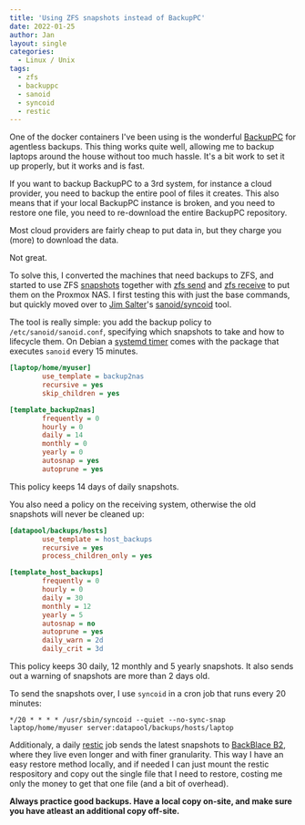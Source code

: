 ```yaml
---
title: 'Using ZFS snapshots instead of BackupPC'
date: 2022-01-25
author: Jan
layout: single
categories:
  - Linux / Unix
tags:
  - zfs
  - backuppc
  - sanoid
  - syncoid
  - restic
---
```


One of the docker containers I've been using is the wonderful [BackupPC](https://backuppc.github.io/backuppc) for agentless backups. This thing works quite well, allowing me to backup laptops around the house without too much hassle. It's a bit work to set it up properly, but it works and is fast.

If you want to backup BackupPC to a 3rd system, for instance a cloud provider, you need to backup the entire pool of files it creates. This also means that if your local BackupPC instance is broken, and you need to restore one file, you need to re-download the entire BackupPC repository. 

Most cloud providers are fairly cheap to put data in, but they charge you (more) to download the data.

Not great. 

To solve this, I converted the machines that need backups to ZFS, and started to use ZFS [snapshots](https://openzfs.github.io/openzfs-docs/man/8/zfs-snapshot.8.html) together with [zfs send](https://openzfs.github.io/openzfs-docs/man/8/zfs-send.8.html) and [zfs receive](https://openzfs.github.io/openzfs-docs/man/8/zfs-receive.8.html) to put them on the Proxmox NAS. I first testing this with just the base commands, but quickly moved over to [Jim Salter](https://jrs-s.net/)'s [sanoid/syncoid](https://github.com/jimsalterjrs/sanoid) tool.

The tool is really simple: you add the backup policy to `/etc/sanoid/sanoid.conf`, specifying which snapshots to take and how to lifecycle them. On Debian a [systemd timer](https://www.freedesktop.org/software/systemd/man/systemd.timer.html) comes with the package that executes `sanoid` every 15 minutes.

```ini
[laptop/home/myuser]
        use_template = backup2nas
        recursive = yes
        skip_children = yes

[template_backup2nas]
        frequently = 0
        hourly = 0
        daily = 14
        monthly = 0
        yearly = 0
        autosnap = yes
        autoprune = yes
```
This policy keeps 14 days of daily snapshots.

You also need a policy on the receiving system, otherwise the old snapshots will never be cleaned up:

```ini
[datapool/backups/hosts]
        use_template = host_backups
        recursive = yes
        process_children_only = yes

[template_host_backups]
        frequently = 0
        hourly = 0
        daily = 30
        monthly = 12
        yearly = 5
        autosnap = no
        autoprune = yes
        daily_warn = 2d
        daily_crit = 3d
```
This policy keeps 30 daily, 12 monthly and 5 yearly snapshots. It also sends out a warning of snapshots are more than 2 days old.

To send the snapshots over, I use `syncoid` in a cron job that runs every 20 minutes:

```cron
*/20 * * * * /usr/sbin/syncoid --quiet --no-sync-snap laptop/home/myuser server:datapool/backups/hosts/laptop
```

Additionaly, a daily [restic](https://restic.net/) job sends the latest snapshots to [BackBlace B2](https://www.backblaze.com/cloud-storage), where they live even longer and with finer granularity. This way I have an easy restore method locally, and if needed I can just mount the restic respository and copy out the single file that I need to restore, costing me only the money to get that one file (and a bit of overhead).

**Always practice good backups. Have a local copy on-site, and make sure you have atleast an additional copy off-site.**

